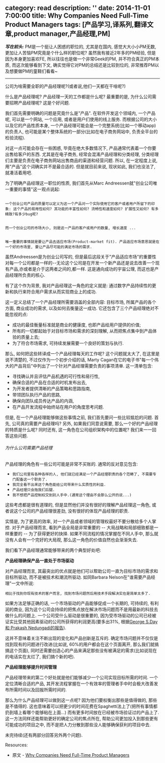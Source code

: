 category: read
description: ''
date: 2014-11-01 7:00:00
title: Why Companies Need Full-Time Product Managers
tags: [产品学习,译系列,翻译文章,product manager,产品经理,PM]
---

<strong><em>写在前头:</em></strong> PM是一个挺让人困惑的职位的, 尤其是在国内, 感觉大大小小PM无数, 更加让人苦恼PM究竟是个什么样的职位呢? 虽然我有接近2年多的PM经验, 但是因为本身更加喜欢FE, 所以往往也是做一个非常Geek的PM, 并不符合真正的PM本质, 而这次能够看到下文, 确实觉得它对PM的总结还是比较到位的, 非常推荐PM以及想要做PM的童鞋们看看~
<hr>

公司为啥需要全职的产品经理呢?(或者说,他们一天都在干啥呢?)

<p>什么是产品经理呢? 产品经理一天的工作都是什么呢? 最重要的是, 为什么公司需要招聘产品经理呢? 这是个好问题.</p>

<p>我们首先需要明确的问题是究竟什么是"产品". 在软件开发这个领域内, 一个产品呢, 可以是一个网站, 一个应用, 或者是用户们使用的线上服务. 而根据公司的大小以及它的产品性质本身, 一个产品经理可能会是一个完整系统(比如一个移动app)的负责人, 也可能是某个整体系统的一部分(比如在电子商务网站中, 负责全平台的检验流程).</p>

<p>对这一点可能会存在一些困惑, 毕竟在绝大多数情况下, 产品通常代表着一个你要出售给客户的东西. 尤其是在电子商务, 经常会混淆产品经理和分类经理, 分类经理们主要是负责在电子商务网站出售商品的渠道和经营问题. 所以, 在一定程度上说, 用"产品"这个词确实并不是最合适的. 但是就目前来说, 现状如此, 我们也没法了, 就凑活着用吧.</p>

<p>为了明确产品经理这一职位的性质, 我们首先从Marc Andreessen就"创业公司唯一重要的事情"这一观点说起:</p>

<p><code>
一个创业公司产品的质量可以定义为这一个产品对一个实际使用它的客户或者用户所留下的印象: 这个产品的易用性如何? 其功能的丰富性如何? 流畅性和速度如何? 扩展性又如何? 有多精致?有多少bug呢?
</code></p>

<p><code>
而一个创业公司的市场大小, 则是这一产品的客户或用户的数量, 增长速度 ...
</code></p>

<p><code>
唯一重要的事情就是要让产品去适应市场(Product-market fit). 产品适应市场意思就是在一个好的市场里, 要让产品尽可能的满足市场的需求. 
</code></p>

<p>虽然Andreessen是为创业公司写的, 但是最后这段关于"产品适应市场"的重要性对每一个公司都是一样的--无论这个公司是在开发一个新产品还是说去改善一个现有产品,亦或者是介于这两者之间的,都一样. 这是通向成功的宇宙公理, 而这也是产品经理所负责的核心.</p>

<p>有了这个作为背景, 我对产品经理这一角色的定义就是: 通过数字产品持续性的更新和执行来符合用户需求从而实现商业上的成功.</p>

<p>这一定义总结了一个产品经理所需要涵盖的全部内容: 目标市场, 所属产品的各个方面, 商业成功的需求, 以及如何去衡量这一成功. 它还包含了三个产品经理绝对不能忽视的点:</p>

<ul>
<li>成功的最佳衡量标准就是商业的健康度, 也即产品给用户提供的价值;</li>
<li>所有的一切都起始于对目标市场和需求的深刻理解, 从而把焦点集中到产品体验的质量上去;</li>
<li>为了符合市场需求, 可持续发展需要一个良好的策划与执行.</li>
</ul>

<p>那么, 如何把这些转译成一个产品经理每天的工作呢? 这个问题就太大了, 在这里是说不清楚的, 不过仅作为一个初步介绍的话, Marty Cagan在它的电子书"每一个伟大的产品背后"中列出了一个针对产品经理需要负责的事项清单. 这一清单包含:</p>

<ul>
<li>寻找确认并且评估产品机遇的可行性和易行性,</li>
<li>确保合适的产品在合适的时机发布出去,</li>
<li>为开发者提供清晰的产品策略和思路指南,</li>
<li>带领团队执行产品的思路,</li>
<li>确保向团队成员传达产品的内涵,</li>
<li>在产品开发流程中始终站在用户的角度思考问题.</li>
</ul>

<p>但是, 在一个产品经理能够做这些事情之前, 我们首先要问一些比较尴尬的问题. 首先, 公司真的需要产品经理吗? 另外, 如果我们同意说需要, 那么一个好的产品经理的特质是什么呢? 同时还有, 这一角色在公司组织架构中的位置呢? 我们来一一回答这些问题.</p>

<h6>为什么公司需要产品经理</h6>

<p>产品经理的角色有一些公司可能是非常不买账的. 通常的反对意见包含:</p>

<ul>
<li><code>我们公司里有各种各样的人, 他们就已经满足一个产品经理职责的各个范畴了, 不需要专门配备这一个职务了.</code></li>
<li><code>我完全看不出来这个角色能给公司带来什么实质性的利益.</code></li>
<li><code>产品经理只会拖我们后腿.</code></li>
<li><code>我不想把产品控制权交到别人手中.(通常这个理由不会那么公开的说...)</code></li>
</ul>

<p>这些考虑都是很有道理的, 但是显然他们并没有很好的理解产品经理这一角色, 或者说这个公司的产品经理很差劲, 没有很好的体现产品经理的职责.</p>

<p>实情是, 为了更高的效率, 对一个产品或者领域的管理权最好不要分散给多个人掌控. 对于产品经理而言, 看到产品全局是非常重要的 -- 大局战略和局部细致都是一样重要的 -- 为了获得更好的抉择. 如果不同流程的情况掌握在不同人手中, 那么就没有人会有一个完好的大局观, 那么这一角色的价值自然也会渐渐失去.</p>

<p>我们看下产品经理通常能够带来的两个典型好处吧:</p>

<p><strong>产品经理确保产品一直处于市场驱动</strong></p>

<p>对产品经理而言, 其最突出的优点就是他们可以帮助公司一直为目标市场的需求和目标所驱动, 而不是被技术和潮流所驱动. 如同Barbara Nelson在"谁需要产品经理"一文中所说:</p>

<p><code>相比于找到你现有技术的客户而言, 找到市场问题然后用技术手段解决实在是简单太多了.</code></p>

<p>如果方法足够正确的话, 一个市场驱动的产品能够促成一个长期的, 可持续的, 有利润的商业, 因为这个公司会持续的把焦点放在解决市场问题而不是用最新的科技去做什么的问题上. 一个公司受什么驱动是很重要的, 因为受市场驱动的公司已经被证实比受其他因素驱动的公司所获得的利润更高(要多出31%, 根据<a href="http://www.jstor.org/stable/1252267">George S.Day 和 Prakash Nedungadi的报告</a>).</p>

<p>这并不意味着关注不断出现的变化和产品创新是互斥的. 确定市场问题并不仅仅是找到现有的问题进行改进(比如说, 60%的用户都会在这个页面离开, 那么我们就搞搞这个页面), 同时还需要创造心的产品来满足那些没有被满足的需求(比如说现在的电话实在太烂了, 我们搞个新的吧).</p>

<p><strong>产品经理能够提升时间管理</strong></p>

<p>产品经理带来的第二个好处就是他们能够减少一个公司实现目标所需的时间. 一个定位清晰合适的产品, 其开发流程掌握在一个有效率的管理者手中时会极大改善发布所需时间以及回报所需时间的.</p>

<p>那么为什么产品经理可以做到这一点呢? 因为他们要权衡出那些是值得做的, 那些是不值得的. 这也意味着可以把更少的时间花费在Spaghetti法上了(把所有事情都扔到墙上看哪个能够粘在上面...) 而有更多时间放在已经被市场验证过的产品上了. 这一方法同样还能帮助更好的确定公司的焦点所在, 帮助公司更加投入到那些更有可能成功的项目之中, 而不是把人力分散到那些没人能够确保获利的项目中去.</p>

<p>未完待续(还有两部分回答另外两个问题).</p>

<p>Resources:</p>

<ul>
<li>原文 - <a href="http://www.smashingmagazine.com/2014/09/17/why-companies-need-full-time-product-managers/">Why Companies Need Full-Time Product Managers </a></li>
</ul>
